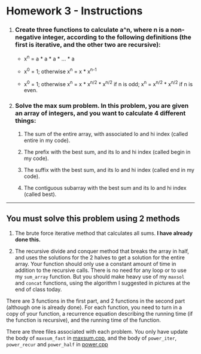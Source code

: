 # Homework 3 - Instructions

1. ### Create three functions to calculate a^n, where n is a non-negative integer, according to the following definitions (the first is iterative, and the other two are recursive):

	- x<sup>n</sup> = a * a * a * ... * a

	- x<sup>0</sup> = 1; otherwise x<sup>n</sup> = x * x<sup>n-1</sup>

	- x<sup>0</sup> = 1; otherwise x<sup>n</sup> = x * x<sup>n/2</sup> * x<sup>n/2</sup> if n is odd; x<sup>n</sup> = x<sup>n/2</sup> * x<sup>n/2</sup> if n is even.

2. ### Solve the max sum problem. In this problem, you are given an array of integers, and you want to calculate 4 different things:

	1. The sum of the entire array, with associated lo and hi index (called entire in my code).

	2. The prefix with the best sum, and its lo and hi index (called begin in my code).

	3. The suffix with the best sum, and its lo and hi index (called end in my code).

	4. The contiguous subarray with the best sum and its lo and hi index (called best).

---
## __You must solve this problem using 2 methods__

1.  The brute force iterative method that calculates all sums. __I have already done this.__

2.  The recursive divide and conquer method that breaks the array in half, and uses the solutions for the 2 halves to get a solution for the entire array. Your function should only use a constant amount of time in addition to the recursive calls. There is no need for any loop or to use my `sum_array` function. But you should make heavy use of my `maxsol` and `concat` functions, using the algorithm I suggested in pictures at the end of class today.

There are 3 functions in the first part, and 2 functions in the second part (although one is already done). For each function, you need to turn in a copy of your function, a recurrence equation describing the running time (if the function is recursive), and the running time of the function.

There are three files associated with each problem. You only have update the body of `maxsum_fast` in [maxsum.cpp](./My-Implementations/maxsum.cpp), and the body of `power_iter`, `power_recur` and `power_half` in [power.cpp](./My-Implementations/power.cpp)